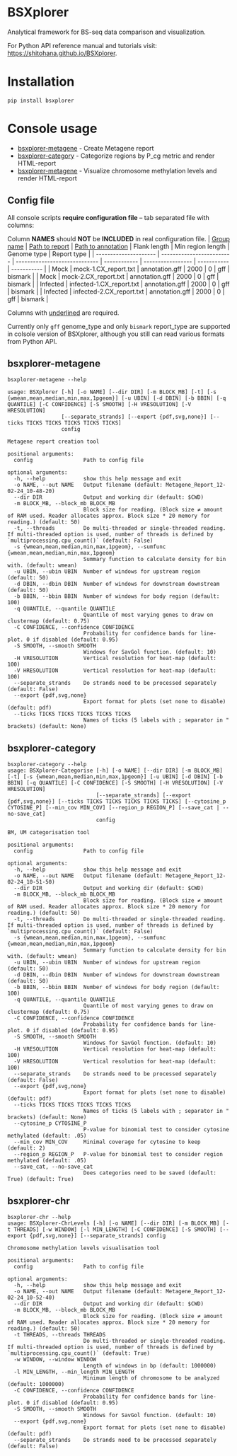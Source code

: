 # BSXplorer

Analytical framework for BS-seq data comparison and visualization.

For Python API reference manual and tutorials visit: https://shitohana.github.io/BSXplorer.

# Installation

```commandline
pip install bsxplorer
```

# Console usage

- [bsxplorer-metagene](#bsxplorer-metagene) - Create Metagene report
- [bsxplorer-category](#bsxplorer-category) - Categorize regions by P_cg metric and render HTML-report
- [bsxplorer-metagene](#bsxplorer-metagene) - Visualize chromosome methylation levels and render HTML-report

## Config file

All console scripts **require configuration file** – tab separated file with columns:

Column **NAMES** should **NOT** be **INCLUDED** in real configuration file.
| <ins>Group name</ins> | <ins>Path to report</ins> | <ins>Path to annotation</ins> | Flank length | Min region length | Genome type | Report type |
| --------------------- | ------------------------- | ----------------------------- | ------------ | ----------------- | ----------- | ----------- |
| Mock | mock-1.CX_report.txt | annotation.gff | 2000 | 0 | gff | bismark |
| Mock | mock-2.CX_report.txt | annotation.gff | 2000 | 0 | gff | bismark |
| Infected | infected-1.CX_report.txt | annotation.gff | 2000 | 0 | gff | bismark |
| Infected | infected-2.CX_report.txt | annotation.gff | 2000 | 0 | gff | bismark |

Columns with <ins>underlined</ins> are required.

Currently only `gff` genome_type and only `bismark` report_type are supported in colsole version of BSXplorer, although you still can read various formats from Python API.

## bsxplorer-metagene

```commandline
bsxplorer-metagene --help
                                                                                   
usage: BSXplorer [-h] [-o NAME] [--dir DIR] [-m BLOCK_MB] [-t] [-s {wmean,mean,median,min,max,1pgeom}] [-u UBIN] [-d DBIN] [-b BBIN] [-q QUANTILE] [-C CONFIDENCE] [-S SMOOTH] [-H VRESOLUTION] [-V HRESOLUTION]
                 [--separate_strands] [--export {pdf,svg,none}] [--ticks TICKS TICKS TICKS TICKS TICKS]
                 config

Metagene report creation tool

positional arguments:
  config                Path to config file

optional arguments:
  -h, --help            show this help message and exit
  -o NAME, --out NAME   Output filename (default: Metagene_Report_12-02-24_10-48-20)
  --dir DIR             Output and working dir (default: $CWD)
  -m BLOCK_MB, --block_mb BLOCK_MB
                        Block size for reading. (Block size ≠ amount of RAM used. Reader allocates approx. Block size * 20 memory for reading.) (default: 50)
  -t, --threads         Do multi-threaded or single-threaded reading. If multi-threaded option is used, number of threads is defined by `multiprocessing.cpu_count()` (default: False)
  -s {wmean,mean,median,min,max,1pgeom}, --sumfunc {wmean,mean,median,min,max,1pgeom}
                        Summary function to calculate density for bin with. (default: wmean)
  -u UBIN, --ubin UBIN  Number of windows for upstream region (default: 50)
  -d DBIN, --dbin DBIN  Number of windows for downstream downstream (default: 50)
  -b BBIN, --bbin BBIN  Number of windows for body region (default: 100)
  -q QUANTILE, --quantile QUANTILE
                        Quantile of most varying genes to draw on clustermap (default: 0.75)
  -C CONFIDENCE, --confidence CONFIDENCE
                        Probability for confidence bands for line-plot. 0 if disabled (default: 0.95)
  -S SMOOTH, --smooth SMOOTH
                        Windows for SavGol function. (default: 10)
  -H VRESOLUTION        Vertical resolution for heat-map (default: 100)
  -V HRESOLUTION        Vertical resolution for heat-map (default: 100)
  --separate_strands    Do strands need to be processed separately (default: False)
  --export {pdf,svg,none}
                        Export format for plots (set none to disable) (default: pdf)
  --ticks TICKS TICKS TICKS TICKS TICKS
                        Names of ticks (5 labels with ; separator in " brackets) (default: None)
```

## bsxplorer-category

```commandline
bsxplorer-category --help
usage: BSXplorer-Categorise [-h] [-o NAME] [--dir DIR] [-m BLOCK_MB] [-t] [-s {wmean,mean,median,min,max,1pgeom}] [-u UBIN] [-d DBIN] [-b BBIN] [-q QUANTILE] [-C CONFIDENCE] [-S SMOOTH] [-H VRESOLUTION] [-V HRESOLUTION]
                            [--separate_strands] [--export {pdf,svg,none}] [--ticks TICKS TICKS TICKS TICKS TICKS] [--cytosine_p CYTOSINE_P] [--min_cov MIN_COV] [--region_p REGION_P] [--save_cat | --no-save_cat]
                            config

BM, UM categorisation tool

positional arguments:
  config                Path to config file

optional arguments:
  -h, --help            show this help message and exit
  -o NAME, --out NAME   Output filename (default: Metagene_Report_12-02-24_10-51-50)
  --dir DIR             Output and working dir (default: $CWD)
  -m BLOCK_MB, --block_mb BLOCK_MB
                        Block size for reading. (Block size ≠ amount of RAM used. Reader allocates approx. Block size * 20 memory for reading.) (default: 50)
  -t, --threads         Do multi-threaded or single-threaded reading. If multi-threaded option is used, number of threads is defined by `multiprocessing.cpu_count()` (default: False)
  -s {wmean,mean,median,min,max,1pgeom}, --sumfunc {wmean,mean,median,min,max,1pgeom}
                        Summary function to calculate density for bin with. (default: wmean)
  -u UBIN, --ubin UBIN  Number of windows for upstream region (default: 50)
  -d DBIN, --dbin DBIN  Number of windows for downstream downstream (default: 50)
  -b BBIN, --bbin BBIN  Number of windows for body region (default: 100)
  -q QUANTILE, --quantile QUANTILE
                        Quantile of most varying genes to draw on clustermap (default: 0.75)
  -C CONFIDENCE, --confidence CONFIDENCE
                        Probability for confidence bands for line-plot. 0 if disabled (default: 0.95)
  -S SMOOTH, --smooth SMOOTH
                        Windows for SavGol function. (default: 10)
  -H VRESOLUTION        Vertical resolution for heat-map (default: 100)
  -V HRESOLUTION        Vertical resolution for heat-map (default: 100)
  --separate_strands    Do strands need to be processed separately (default: False)
  --export {pdf,svg,none}
                        Export format for plots (set none to disable) (default: pdf)
  --ticks TICKS TICKS TICKS TICKS TICKS
                        Names of ticks (5 labels with ; separator in " brackets) (default: None)
  --cytosine_p CYTOSINE_P
                        P-value for binomial test to consider cytosine methylated (default: .05)
  --min_cov MIN_COV     Minimal coverage for cytosine to keep (default: 2)
  --region_p REGION_P   P-value for binomial test to consider region methylated (default: .05)
  --save_cat, --no-save_cat
                        Does categories need to be saved (default: True) (default: True)
```

## bsxplorer-chr

```commandline
bsxplorer-chr --help     
usage: BSXplorer-ChrLevels [-h] [-o NAME] [--dir DIR] [-m BLOCK_MB] [-t THREADS] [-w WINDOW] [-l MIN_LENGTH] [-C CONFIDENCE] [-S SMOOTH] [--export {pdf,svg,none}] [--separate_strands] config

Chromosome methylation levels visualisation tool

positional arguments:
  config                Path to config file

optional arguments:
  -h, --help            show this help message and exit
  -o NAME, --out NAME   Output filename (default: Metagene_Report_12-02-24_10-52-40)
  --dir DIR             Output and working dir (default: $CWD)
  -m BLOCK_MB, --block_mb BLOCK_MB
                        Block size for reading. (Block size ≠ amount of RAM used. Reader allocates approx. Block size * 20 memory for reading.) (default: 50)
  -t THREADS, --threads THREADS
                        Do multi-threaded or single-threaded reading. If multi-threaded option is used, number of threads is defined by `multiprocessing.cpu_count()` (default: True)
  -w WINDOW, --window WINDOW
                        Length of windows in bp (default: 1000000)
  -l MIN_LENGTH, --min_length MIN_LENGTH
                        Minimum length of chromosome to be analyzed (default: 1000000)
  -C CONFIDENCE, --confidence CONFIDENCE
                        Probability for confidence bands for line-plot. 0 if disabled (default: 0.95)
  -S SMOOTH, --smooth SMOOTH
                        Windows for SavGol function. (default: 10)
  --export {pdf,svg,none}
                        Export format for plots (set none to disable) (default: pdf)
  --separate_strands    Do strands need to be processed separately (default: False)
```
